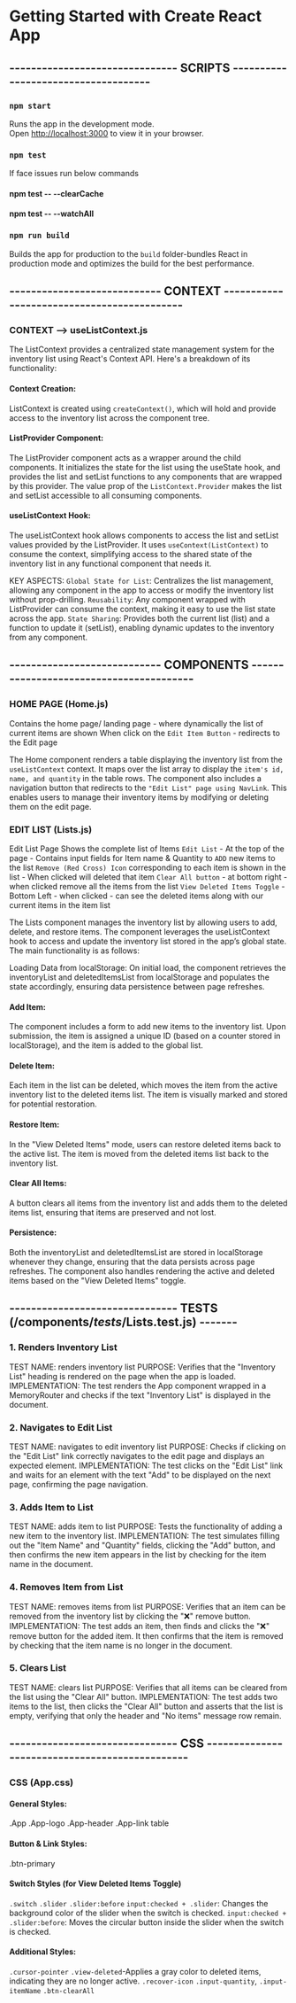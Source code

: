 # Getting Started with Create React App

## ------------------------------- SCRIPTS ------------------------------------
### `npm start`
Runs the app in the development mode.\
Open [http://localhost:3000](http://localhost:3000) to view it in your browser.

### `npm test`
If face issues run below commands
#### npm test -- --clearCache
#### npm test -- --watchAll

### `npm run build`
Builds the app for production to the `build` folder-bundles React in production mode and optimizes the build for the best performance.

## ---------------------------- CONTEXT -------------------------------------------
### CONTEXT --> useListContext.js
The ListContext provides a centralized state management system for the inventory list using React's Context API. Here's a breakdown of its functionality:

#### Context Creation:
ListContext is created using   `createContext()`, which will hold and provide access to the inventory list across the component tree.

#### ListProvider Component:
The ListProvider component acts as a wrapper around the child components. It initializes the state for the list using the useState hook, and provides the list and setList functions to any components that are wrapped by this provider.
The value prop of the `ListContext.Provider` makes the list and setList accessible to all consuming components.

#### useListContext Hook:
The useListContext hook allows components to access the list and setList values provided by the ListProvider.
It uses `useContext(ListContext)` to consume the context, simplifying access to the shared state of the inventory list in any functional component that needs it.

KEY ASPECTS:
`Global State for List`: Centralizes the list management, allowing any component in the app to access or modify the inventory list without prop-drilling.
`Reusability`: Any component wrapped with ListProvider can consume the context, making it easy to use the list state across the app.
`State Sharing`: Provides both the current list (list) and a function to update it (setList), enabling dynamic updates to the inventory from any component.


## ---------------------------- COMPONENTS ----------------------------------------

### HOME PAGE (Home.js)
Contains the home page/ landing page - where dynamically the list of current items are shown
When click on the `Edit Item Button` - redirects to the Edit page

The Home component renders a table displaying the inventory list from the `useListContext` context. It maps over the list array to display the `item's id, name, and quantity` in the table rows. The component also includes a navigation button that redirects to the `"Edit List" page using NavLink`. This enables users to manage their inventory items by modifying or deleting them on the edit page.

### EDIT LIST (Lists.js)
Edit List Page Shows the complete list of Items 
`Edit List` - At the top of the page - Contains input fields for Item name & Quantity to `ADD` new items to the list
`Remove (Red Cross) Icon` corresponding to each item is shown in the list - When clicked will deleted that item
`Clear All button` - at bottom right - when clicked remove all the items from the list
`View Deleted Items Toggle` - Bottom Left - when clicked - can see the deleted items along with our current items in the item list

The Lists component manages the inventory list by allowing users to add, delete, and restore items. The component leverages the useListContext hook to access and update the inventory list stored in the app’s global state. The main functionality is as follows:

Loading Data from localStorage: On initial load, the component retrieves the inventoryList and deletedItemsList from localStorage and populates the state accordingly, ensuring data persistence between page refreshes.

#### Add Item: 
The component includes a form to add new items to the inventory list. Upon submission, the item is assigned a unique ID (based on a counter stored in localStorage), and the item is added to the global list.

#### Delete Item: 
Each item in the list can be deleted, which moves the item from the active inventory list to the deleted items list. The item is visually marked and stored for potential restoration.

#### Restore Item: 
In the "View Deleted Items" mode, users can restore deleted items back to the active list. The item is moved from the deleted items list back to the inventory list.

#### Clear All Items: 
A button clears all items from the inventory list and adds them to the deleted items list, ensuring that items are preserved and not lost.

#### Persistence: 
Both the inventoryList and deletedItemsList are stored in localStorage whenever they change, ensuring that the data persists across page refreshes. The component also handles rendering the active and deleted items based on the "View Deleted Items" toggle.

## ------------------------------- TESTS (/components/_tests_/Lists.test.js) -------
### 1. Renders Inventory List
TEST NAME: renders inventory list
PURPOSE: Verifies that the "Inventory List" heading is rendered on the page when the app is loaded.
IMPLEMENTATION: The test renders the App component wrapped in a MemoryRouter and checks if the text "Inventory List" is displayed in the document.

### 2. Navigates to Edit List
TEST NAME: navigates to edit inventory list
PURPOSE: Checks if clicking on the "Edit List" link correctly navigates to the edit page and displays an expected element.
IMPLEMENTATION: The test clicks on the "Edit List" link and waits for an element with the text "Add" to be displayed on the next page, confirming the page navigation.

### 3. Adds Item to List
TEST NAME: adds item to list
PURPOSE: Tests the functionality of adding a new item to the inventory list.
IMPLEMENTATION: The test simulates filling out the "Item Name" and "Quantity" fields, clicking the "Add" button, and then confirms the new item appears in the list by checking for the item name in the document.

### 4. Removes Item from List
TEST NAME: removes items from list
PURPOSE: Verifies that an item can be removed from the inventory list by clicking the "❌" remove button.
IMPLEMENTATION: The test adds an item, then finds and clicks the "❌" remove button for the added item. It then confirms that the item is removed by checking that the item name is no longer in the document.

### 5. Clears List
TEST NAME: clears list
PURPOSE: Verifies that all items can be cleared from the list using the "Clear All" button.
IMPLEMENTATION: The test adds two items to the list, then clicks the "Clear All" button and asserts that the list is empty, verifying that only the header and "No items" message row remain.


## ------------------------------- CSS -----------------------------------------------
### CSS (App.css)

#### General Styles:
.App
.App-logo
.App-header
.App-link
table

#### Button & Link Styles:
.btn-primary

#### Switch Styles (for View Deleted Items Toggle)
`.switch`
`.slider`
`.slider:before` 
`input:checked + .slider`: Changes the background color of the slider when the switch is checked.
`input:checked + .slider:before`: Moves the circular button inside the slider when the switch is checked.

#### Additional Styles:
`.cursor-pointer`
`.view-deleted`-Applies a gray color to deleted items, indicating they are no longer active.
`.recover-icon`
`.input-quantity`, `.input-itemName`
`.btn-clearAll`